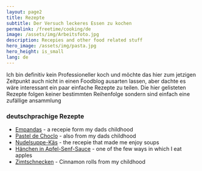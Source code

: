 ```yaml
---
layout: page2
title: Rezepte
subtitle: Der Versuch leckeres Essen zu kochen 
permalink: /freetime/cooking/de
image: /assets/img/Arbeitsfoto.jpg
description: Recepies and other food related stuff
hero_image: /assets/img/pasta.jpg
hero_height: is_small
lang: de
---
```

Ich bin definitiv kein Professioneller koch und möchte das hier zum jetzigen Zeitpunkt auch nicht in einen Foodblog ausarten lassen, aber dachte es wäre interessant ein paar einfache Rezepte zu teilen. 
Die hier gelisteten Rezepte folgen keiner bestimmten Reihenfolge sondern sind einfach eine zufällige ansammlung

### deutschprachige Rezepte
 - [Empandas](/freetime/cooking/empanadas/de) - a recepie form my dads childhood
 - [Pastel de Choclo](/freetime/cooking/pastel-de-choclo/de) - also from my dads childhood
 - [Nudelsuppe-Käs](/freetime/cooking/nudelsuppe-kaes/de) - the recepie that made me enjoy soups
 - [Hänchen in Apfel-Senf-Sauce](/freetime/cooking/haehnchen-apfel-senf-sauce/de) - one of the few ways in which I eat apples
 - [Zimtschnecken](/freetime/cooking/cinnamon-rolls/de) - Cinnamon rolls from my childhood

